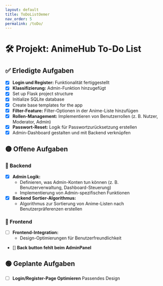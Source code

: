 ```yaml
---
layout: default
title: ToDoListOemer
nav_order: 5
permalink: /toDo/
---
```


# 🛠️ Projekt: AnimeHub To-Do List

## ✅ Erledigte Aufgaben
- [x] **Login und Register:** Funktionalität fertiggestellt
- [x] **Klassifizierung:** Admin-Funktion hinzugefügt
- [x] Set up Flask project structure
- [x] Initialize SQLite database
- [x] Create base templates for the app
- [x] **Filter-Feature:** Filter-Optionen in der Anime-Liste hinzufügen
- [x] **Rollen-Management:** Implementieren von Benutzerrollen (z. B. Nutzer, Moderator, Admin)
- [x] **Passwort-Reset:** Logik für Passwortzurücksetzung erstellen
- [x] Admin-Dashboard gestalten und mit Backend verknüpfen

## 🟡 Offene Aufgaben

### 📝 Backend
- [x] **Admin Logik:** 
  - Definieren, was Admin-Konten tun können (z. B. Benutzerverwaltung, Dashboard-Steuerung)
  - Implementierung von Admin-spezifischen Funktionen
- [x] **Backend Sortier-Algorithmus:** 
  - Algorithmus zur Sortierung von Anime-Listen nach Benutzerpräferenzen erstellen

### 🎨 Frontend
- [ ] **Frontend-Integration:** 
  - Design-Optimierungen für Benutzerfreundlichkeit
- [] **Back button fehlt beim AdminPanel**

## 🟢 Geplante Aufgaben
- [ ] **Login/Register-Page Optimieren** Passendes Design
